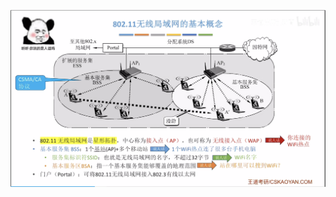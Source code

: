 


![输入图片说明](/imgs/2025-08-02/Na0LyCur7vefQxaV.png)
<!--stackedit_data:
eyJoaXN0b3J5IjpbODQ5NDA1MDkyXX0=
-->